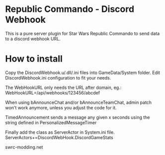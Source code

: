 # Republic Commando - Discord Webhook

This is a pure server plugin for Star Wars Republic Commando to send data to a discord webhook URL.


# How to install

Copy the DiscordWebhook.u/.dll/.ini files into GameData/System folder.
Edit DiscordWebhook.ini configuration to fit your needs.

The WebHookURL only needs the URL after domain, eg.:
WebHookURL=/api/webhooks/123456/abcdef

When using bAnnounceChat and/or bAnnounceTeamChat, admin patch won't work anymore, unless you adjust the code for it.

TimedAnnouncement sends a message any given x seconds using the string defined in PersonalizedMessageTimer


Finally add the class as ServerActor in System.ini file.
ServerActors+=DiscordWebHook.DiscordGameStats


swrc-modding.net